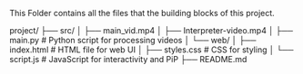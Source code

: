 This Folder contains all the files that the building blocks of this project. 

project/
├── src/
│   ├── main_vid.mp4
│   ├── Interpreter-video.mp4
│   ├── main.py  # Python script for processing videos
│   └── web/
│       ├── index.html     # HTML file for web UI
│       ├── styles.css     # CSS for styling
│       └── script.js         # JavaScript for interactivity and PiP
├── README.md
